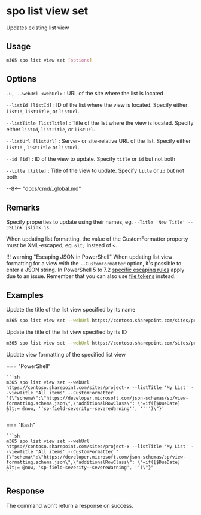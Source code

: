 # spo list view set

Updates existing list view

## Usage

```sh
m365 spo list view set [options]
```

## Options

`-u, --webUrl <webUrl>`
: URL of the site where the list is located

`--listId [listId]`
: ID of the list where the view is located. Specify either `listId`, `listTitle`, or `listUrl`.

`--listTitle [listTitle]`
: Title of the list where the view is located. Specify either `listId`, `listTitle`, or `listUrl`.

 `--listUrl [listUrl]`
: Server- or site-relative URL of the list. Specify either `listId` , `listTitle` or `listUrl`.

`--id [id]`
: ID of the view to update. Specify `title` or `id` but not both

`--title [title]`
: Title of the view to update. Specify `title` or `id` but not both

--8<-- "docs/cmd/_global.md"

## Remarks

Specify properties to update using their names, eg. `--Title 'New Title' --JSLink jslink.js`

When updating list formatting, the value of the CustomFormatter property must be XML-escaped, eg. `&lt;` instead of `<`.

!!! warning "Escaping JSON in PowerShell"
    When updating list view formatting for a view with the `--CustomFormatter` option, it's possible to enter a JSON string. In PowerShell 5 to 7.2 [specific escaping rules](./../../../user-guide/using-cli.md#escaping-double-quotes-in-powershell) apply due to an issue. Remember that you can also use [file tokens](./../../../user-guide/using-cli.md#passing-complex-content-into-cli-options) instead.

## Examples

Update the title of the list view specified by its name

```sh
m365 spo list view set --webUrl https://contoso.sharepoint.com/sites/project-x --listTitle 'My List' --title 'All items' --Title 'All events'
```

Update the title of the list view specified by its ID

```sh
m365 spo list view set --webUrl https://contoso.sharepoint.com/sites/project-x --listUrl '/sites/project-x/lists/Events' --id 330f29c5-5c4c-465f-9f4b-7903020ae1ce --Title 'All events'
```

Update view formatting of the specified list view

=== "PowerShell"

    ```sh
    m365 spo list view set --webUrl https://contoso.sharepoint.com/sites/project-x --listTitle 'My List' --viewTitle 'All items' --CustomFormatter '{\"schema\":\"https://developer.microsoft.com/json-schemas/sp/view-formatting.schema.json\",\"additionalRowClass\": \"=if([$DueDate] &lt;= @now, ''sp-field-severity--severeWarning'', '''')\"}'
    ```

=== "Bash"

    ```sh
    m365 spo list view set --webUrl https://contoso.sharepoint.com/sites/project-x --listTitle 'My List' --viewTitle 'All items' --CustomFormatter "{\"schema\":\"https://developer.microsoft.com/json-schemas/sp/view-formatting.schema.json\",\"additionalRowClass\": \"=if([$DueDate] &lt;= @now, 'sp-field-severity--severeWarning', '')\"}"
    ```

## Response

The command won't return a response on success.
